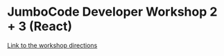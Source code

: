 # JumboCode Developer Workshop 2 + 3 (React) 

[Link to the workshop directions](https://docs.google.com/document/d/1_oI3R_NVM8I7Gaceq41JCF46W_MeknMGeykZsft1GU8/edit?usp=sharing)
